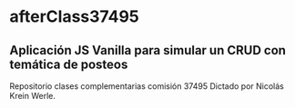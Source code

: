 # afterClass37495
## Aplicación JS Vanilla para simular un CRUD con temática de posteos
Repositorio clases complementarias comisión 37495
Dictado por Nicolás Krein Werle.
